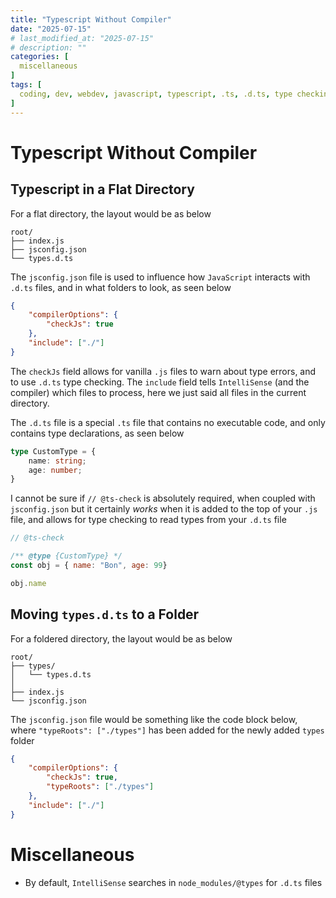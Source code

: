 ```yaml
---
title: "Typescript Without Compiler"
date: "2025-07-15"
# last_modified_at: "2025-07-15"
# description: ""
categories: [
  miscellaneous
]
tags: [
  coding, dev, webdev, javascript, typescript, .ts, .d.ts, type checking, typehints, type hinting, intellisense, vscode
]
---
```


# Typescript Without Compiler

## Typescript in a Flat Directory
For a flat directory, the layout would be as below
```text
root/
├── index.js
├── jsconfig.json
└── types.d.ts
```

The `jsconfig.json` file is used to influence how `JavaScript` interacts with `.d.ts` files, and in what folders to look, as seen below
```json
{
    "compilerOptions": {
        "checkJs": true
    },
    "include": ["./"]
}
```

The `checkJs` field allows for vanilla `.js` files to warn about type errors, and to use `.d.ts` type checking. The `include` field tells `IntelliSense` (and the compiler) which files to process, here we just said all files in the current directory.

The `.d.ts` file is a special `.ts` file that contains no executable code, and only contains type declarations, as seen below
```ts
type CustomType = {
    name: string;
    age: number;
}
```

I cannot be sure if `// @ts-check` is absolutely required, when coupled with `jsconfig.json` but it certainly *works* when it is added to the top of your `.js` file, and allows for type checking to read types from your `.d.ts` file
```javascript
// @ts-check

/** @type {CustomType} */
const obj = { name: "Bon", age: 99}

obj.name
```

## Moving `types.d.ts` to a Folder

For a foldered directory, the layout would be as below
```text
root/
├── types/
│   └── types.d.ts
│
├── index.js
└── jsconfig.json
```

The `jsconfig.json` file would be something like the code block below, where `"typeRoots": ["./types"]` has been added for the newly added `types` folder
```json
{
    "compilerOptions": {
        "checkJs": true,
        "typeRoots": ["./types"]
    },
    "include": ["./"]
}
```

# Miscellaneous
- By default, `IntelliSense` searches in `node_modules/@types` for `.d.ts` files